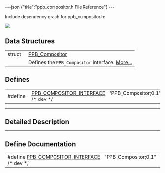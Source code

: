 ---json {"title":"ppb_compositor.h File Reference"} ---

Include dependency graph for ppb_compositor.h:

![](/docs/native-client/pepper_beta/c/ppb__compositor_8h__incl.png)

## Data Structures

<table><tbody><tr class="odd"><td style="text-align: right;">struct  </td><td><a href="/docs/native-client/pepper_beta/c/struct_p_p_b___compositor__0__1/" class="el">PPB_Compositor</a></td></tr><tr class="even"><td style="text-align: right;"> </td><td>Defines the <code>PPB_Compositor</code> interface. <a href="/docs/native-client/pepper_beta/c/struct_p_p_b___compositor__0__1#details">More...</a><br />
</td></tr></tbody></table>

## Defines

<table><tbody><tr class="odd"><td style="text-align: right;">#define </td><td><a href="/docs/native-client/pepper_beta/c/ppb__compositor_8h#ac8b0ddbdff260dd5531525784556c045" class="el">PPB_COMPOSITOR_INTERFACE</a>   "PPB_Compositor;0.1" /* dev */</td></tr></tbody></table>

---

<span id="details" class="anchor" style="margin: 0;"></span>

## Detailed Description

---

## Define Documentation

<span id="ac8b0ddbdff260dd5531525784556c045" class="anchor" style="margin: 0;"></span>

<table><tbody><tr class="odd"><td>#define <a href="/docs/native-client/pepper_beta/c/ppb__compositor_8h#ac8b0ddbdff260dd5531525784556c045" class="el">PPB_COMPOSITOR_INTERFACE</a>   "PPB_Compositor;0.1" /* dev */</td></tr></tbody></table>
